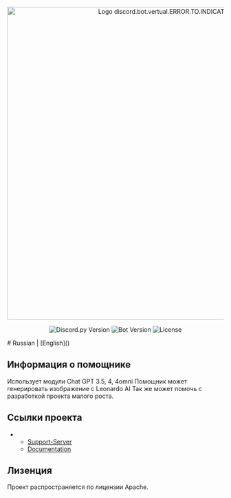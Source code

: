 <p align="center">
      <img src="https://i.ibb.co/48HSDPT/rounded-in-photoretrica-1.png" alt="Logo discord.bot.vertual.ERROR.TO.INDICATION" width="726">
</p>

<p align="center">
   <img src="https://img.shields.io/badge/https%3A%2F%2Fimg.shields.io%2Fbadge%2Fany_text-Discord.Py-blue?logo=discord&logoColor=%235865F2&label=v2.3.2" alt="Discord.py Version">
   <img src="https://img.shields.io/badge/https%3A%2F%2Fimg.shields.io%2Fbadge%2Fany_text-%D0%92%D0%B5%D1%80%D1%81%D0%B8%D1%8F%20%D0%B1%D0%BE%D1%82%D0%B0-blue?logo=pinboard&logoColor=%235865F2&label=v0.0.3" alt="Bot Version">
   <img src="https://img.shields.io/badge/https%3A%2F%2Fimg.shields.io%2Fbadge%2Fany_text-MIT-blue?label=License&labelColor=107%2C%20255%2C%20112&color=107%2C%20255%2C%20112" alt="License">
</p>
# Russian | [English]()

## Информация о помощнике

Использует модули Chat GPT 3.5, 4, 4omni
Помощник может генерировать изображение с Leonardo AI
Так же может помочь с разработкой проекта малого роста.

## Ссылки проекта

- * [Support-Server](https://dsc.gg/avirtual-support)
  * [Documentation](https://dsc.gg/avirtual-support)

## Лизенция

Проект распространяется по лицензии Apache.
